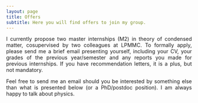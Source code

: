 ```yaml
---
layout: page
title: Offers
subtitle: Here you will find offers to join my group.
---
```

<div style="text-align: justify" markdown="1">
I currently propose two master internships (M2) in theory of condensed matter, cosupervised by two colleagues at LPMMC. To formally apply, please send me a brief email presenting yourself, including your CV, your grades of the previous year/semester and any reports you made for previous internships. If you have recommendation letters, it is a plus, but not mandatory.

Feel free to send me an email should you be interested by something else than what is presented below (or a PhD/postdoc position). I am always happy to talk about physics.
</div>

